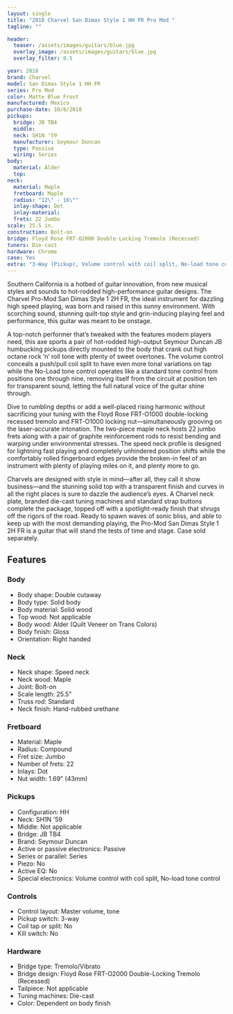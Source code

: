 ```yaml
---
layout: single
title: "2018 Charvel San Dimas Style 1 HH FR Pro Mod "
tagline: ""

header:
  teaser: /assets/images/guitars/blue.jpg
  overlay_image: /assets/images/guitars/blue.jpg
  overlay_filter: 0.5

year: 2018
brand: Charvel
model: San Dimas Style 1 HH FR
series: Pro Mod 
color: Matte Blue Frost
manufactured: Mexico
purchase-date: 10/6/2018
pickups:
  bridge: JB TB4
  middle: 
  neck: SH1N '59
  manufacturer: Seymour Duncan
  type: Passive
  wiring: Series
body:
  material: Alder
  top: 
neck:
  material: Maple
  fretboard: Maple
  radius: "12\" - 16\""
  inlay-shape: Dot
  inlay-material: 
  frets: 22 Jumbo
scale: 25.5 in.
construction: Bolt-on
bridge: Floyd Rose FRT-O2000 Double-Locking Tremolo (Recessed)
tuners: Die-cast
hardware: Chrome
case: Yes
extra: "3-Way (Pickup), Volume control with coil split, No-load tone control"
---
```


Southern California is a hotbed of guitar innovation, from new musical styles and sounds to hot-rodded high-performance guitar designs. The Charvel Pro-Mod San Dimas Style 1 2H FR, the ideal instrument for dazzling high speed playing, was born and raised in this sunny environment. With scorching sound, stunning quilt-top style and grin-inducing playing feel and performance, this guitar was meant to be onstage.

A top-notch performer that’s tweaked with the features modern players need, this axe sports a pair of hot-rodded high-output Seymour Duncan JB humbucking pickups directly mounted to the body that crank out high octane rock ‘n’ roll tone with plenty of sweet overtones. The volume control conceals a push/pull coil split to have even more tonal variations on tap while the No-Load tone control operates like a standard tone control from positions one through nine, removing itself from the circuit at position ten for transparent sound, letting the full natural voice of the guitar shine through.

Dive to rumbling depths or add a well-placed rising harmonic without sacrificing your tuning with the Floyd Rose FRT-O1000 double-locking recessed tremolo and FRT-O1000 locking nut—simultaneously grooving on the laser-accurate intonation. The two-piece maple neck hosts 22 jumbo frets along with a pair of graphite reinforcement rods to resist bending and warping under environmental stresses. The speed neck profile is designed for lightning fast playing and completely unhindered position shifts while the comfortably rolled fingerboard edges provide the broken-in feel of an instrument with plenty of playing miles on it, and plenty more to go.

Charvels are designed with style in mind—after all, they call it show business—and the stunning solid top with a transparent finish and curves in all the right places is sure to dazzle the audience’s eyes. A Charvel neck plate, branded die-cast tuning machines and standard strap buttons complete the package, topped off with a spotlight-ready finish that shrugs off the rigors of the road. Ready to spawn waves of sonic bliss, and able to keep up with the most demanding playing, the Pro-Mod San Dimas Style 1 2H FR is a guitar that will stand the tests of time and stage. Case sold separately.

## Features

### Body

* Body shape: Double cutaway
* Body type: Solid body
* Body material: Solid wood
* Top wood: Not applicable
* Body wood: Alder (Quilt Veneer on Trans Colors)
* Body finish: Gloss
* Orientation: Right handed

### Neck

* Neck shape: Speed neck
* Neck wood: Maple
* Joint: Bolt-on
* Scale length: 25.5"
* Truss rod: Standard
* Neck finish: Hand-rubbed urethane

### Fretboard

* Material: Maple
* Radius: Compound
* Fret size: Jumbo
* Number of frets: 22
* Inlays: Dot
* Nut width: 1.69" (43mm)

### Pickups

* Configuration: HH
* Neck: SH1N '59
* Middle: Not applicable
* Bridge: JB TB4
* Brand: Seymour Duncan
* Active or passive electronics: Passive
* Series or parallel: Series
* Piezo: No
* Active EQ: No
* Special electronics: Volume control with coil split, No-load tone control

### Controls

* Control layout: Master volume, tone
* Pickup switch: 3-way
* Coil tap or split: No
* Kill switch: No

### Hardware

* Bridge type: Tremolo/Vibrato
* Bridge design: Floyd Rose FRT-O2000 Double-Locking Tremolo (Recessed)
* Tailpiece: Not applicable
* Tuning machines: Die-cast
* Color: Dependent on body finish